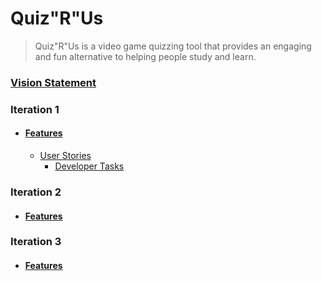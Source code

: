 # Quiz"R"Us

> Quiz"R"Us is a video game quizzing tool that provides an engaging and fun alternative to helping people study and learn.

### [Vision Statement](https://code.cs.umanitoba.ca/comp3350-winter2025/a02-g11-realengineers/-/blob/main/docs/VisionStatement.md)

### Iteration 1

- #### [Features](https://code.cs.umanitoba.ca/comp3350-winter2025/a02-g11-realengineers/-/issues/?sort=created_date&state=opened&label_name%5B%5D=Feature&milestone_title=Iteration%201&first_page_size=20)
    - [User Stories](https://code.cs.umanitoba.ca/comp3350-winter2025/a02-g11-realengineers/-/issues/?sort=created_date&state=all&label_name%5B%5D=Feature&milestone_title=Iteration%201&first_page_size=20)
      - [Developer Tasks](https://code.cs.umanitoba.ca/comp3350-winter2025/a02-g11-realengineers/-/issues/?sort=created_date&state=all&milestone_title=Iteration%201&label_name%5B%5D=Developer%20Task&first_page_size=20)

### Iteration 2

- #### [Features](https://code.cs.umanitoba.ca/comp3350-winter2025/a02-g11-realengineers/-/issues/?sort=created_date&state=opened&label_name%5B%5D=Feature&milestone_title=Iteration%202&first_page_size=20)

### Iteration 3

- #### [Features](https://code.cs.umanitoba.ca/comp3350-winter2025/a02-g11-realengineers/-/issues/?sort=created_date&state=opened&label_name%5B%5D=Feature&milestone_title=Iteration%203&first_page_size=20)
